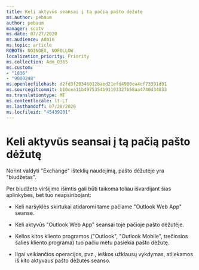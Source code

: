 ```yaml
---
title: Keli aktyvūs seansai į tą pačią pašto dėžutę
ms.author: pebaum
author: pebaum
manager: scotv
ms.date: 07/27/2020
ms.audience: Admin
ms.topic: article
ROBOTS: NOINDEX, NOFOLLOW
localization_priority: Priority
ms.collection: Adm_O365
ms.custom:
- "1836"
- "9000248"
ms.openlocfilehash: d2fd3f20346012baed21efd4900ca4cf73391d91
ms.sourcegitcommit: b10cea11b4975354b91193327b58aa4740d34833
ms.translationtype: MT
ms.contentlocale: lt-LT
ms.lasthandoff: 07/28/2020
ms.locfileid: "45439201"
---
```

# <a name="multiple-active-sessions-to-the-same-mailbox"></a>Keli aktyvūs seansai į tą pačią pašto dėžutę

Norint valdyti "Exchange" išteklių naudojimą, pašto dėžutėje yra "biudžetas".

Per biudžeto viršijimo išimtis gali būti taikoma toliau išvardijant šias aplinkybes, bet tuo neapsiribojant:

- Keli naršyklės skirtukai atidaromi tame pačiame "Outlook Web App" seanse.

- Keli aktyvūs "Outlook Web App" seansai toje pačioje pašto dėžutėje.

- Kelios kitos kliento programos ("Outlook", "Outlook Mobile", trečiosios šalies kliento programa) tuo pačiu metu pasiekia pašto dėžutę.

- Ilgai veikiančios operacijos, pvz., ieškos užklausų vykdymas, atliekamos iš kito aktyvaus pašto dėžutės seanso.

